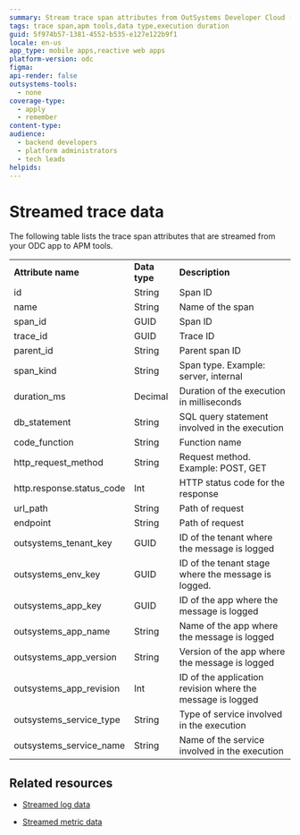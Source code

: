 ```yaml
---
summary: Stream trace span attributes from OutSystems Developer Cloud (ODC) to APM tools, including span ID, name, duration, and HTTP method.
tags: trace span,apm tools,data type,execution duration
guid: 5f974b57-1381-4552-b535-e127e122b9f1
locale: en-us
app_type: mobile apps,reactive web apps
platform-version: odc
figma:
api-render: false
outsystems-tools:
  - none
coverage-type:
  - apply
  - remember
content-type:
audience:
  - backend developers
  - platform administrators
  - tech leads
helpids:
---
```

# Streamed trace data

The following table lists the trace span attributes that are streamed from your ODC app to APM tools.

|                             |               |                                                            |
| --------------------------- | ------------- | ---------------------------------------------------------- |
| **Attribute name**          | **Data type** | **Description**                                            |
| id                          | String        | Span ID                                                    |
| name                        | String        | Name of the span                                           |
| span\_id                    | GUID          | Span ID                                                    |
| trace\_id                   | GUID          | Trace ID                                                   |
| parent\_id                  | String        | Parent span ID                                             |
| span\_kind                  | String        | Span type. Example: server, internal                       |
| duration\_ms                | Decimal       | Duration of the execution in milliseconds                  |
| db\_statement               | String        | SQL query statement involved in the execution              |
| code\_function              | String        | Function name                                              |
| http\_request\_method       | String        | Request method. Example: POST, GET                         |
| http.response.status\_code​  | Int           | HTTP status code for the response                          |
| url\_path                   | String        | Path of request                                            |
| endpoint                    | String        | Path of request                                            |
| outsystems\_tenant\_key     | GUID          | ID of the tenant where the message is logged               |
| outsystems\_env\_key        | GUID          | ID of the tenant stage where the message is logged.        |
| outsystems\_app\_key        | GUID          | ID of the app where the message is logged                  |
| outsystems\_app\_name       | String        | Name of the app where the message is logged                |
| outsystems\_app\_version    | String        | Version of the app where the message is logged             |
| outsystems\_app\_revision   | Int           | ID of the application revision where the message is logged |
| outsystems\_service\_type   | String        | Type of service involved in the execution                  |
| outsystems\_service\_name   | String        | Name of the service involved in the execution              |

## Related resources

* [Streamed log data](stream-app-analytics-log-ref.md)

* [Streamed metric data](stream-app-analytics-metrics-ref.md)
